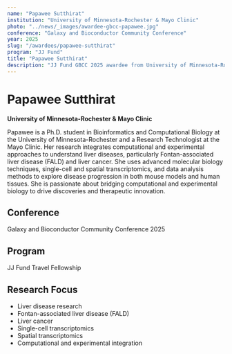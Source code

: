 ```yaml
---
name: "Papawee Sutthirat"
institution: "University of Minnesota-Rochester & Mayo Clinic"
photo: "../news/_images/awardee-gbcc-papawee.jpg"
conference: "Galaxy and Bioconductor Community Conference"
year: 2025
slug: "/awardees/papawee-sutthirat"
program: "JJ Fund"
title: "Papawee Sutthirat"
description: "JJ Fund GBCC 2025 awardee from University of Minnesota-Rochester & Mayo Clinic"
---
```


# Papawee Sutthirat

**University of Minnesota-Rochester & Mayo Clinic**

Papawee is a Ph.D. student in Bioinformatics and Computational Biology at the University of Minnesota-Rochester and a Research Technologist at the Mayo Clinic. Her research integrates computational and experimental approaches to understand liver diseases, particularly Fontan-associated liver disease (FALD) and liver cancer. She uses advanced molecular biology techniques, single-cell and spatial transcriptomics, and data analysis methods to explore disease progression in both mouse models and human tissues. She is passionate about bridging computational and experimental biology to drive discoveries and therapeutic innovation.

## Conference
Galaxy and Bioconductor Community Conference 2025

## Program
JJ Fund Travel Fellowship

## Research Focus
- Liver disease research
- Fontan-associated liver disease (FALD)
- Liver cancer
- Single-cell transcriptomics
- Spatial transcriptomics
- Computational and experimental integration